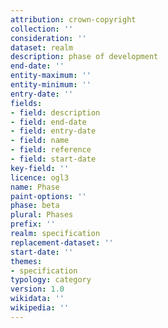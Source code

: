 ```yaml
---
attribution: crown-copyright
collection: ''
consideration: ''
dataset: realm
description: phase of development
end-date: ''
entity-maximum: ''
entity-minimum: ''
entry-date: ''
fields:
- field: description
- field: end-date
- field: entry-date
- field: name
- field: reference
- field: start-date
key-field: ''
licence: ogl3
name: Phase
paint-options: ''
phase: beta
plural: Phases
prefix: ''
realm: specification
replacement-dataset: ''
start-date: ''
themes:
- specification
typology: category
version: 1.0
wikidata: ''
wikipedia: ''
---
```

